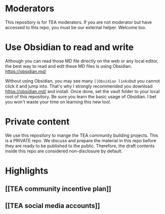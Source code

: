 # Moderators

This repository is for TEA moderators. If you are not moderator but have accessed to this repo, you must be our external helper. Welcome too.

# Use Obsidian to read and write
Although you can read those MD file directly on the web or any local editor, the best way to read and edit these MD files is using Obsidian. https://obsidian.md/ 

Without using Obsidian, you may see many `[[Obsidian links`but you cannot click it and jump into.  That's why I strongly recommended you download https://obsidian.md/ and install. Once done, set the vault folder to your local  root of this  repository. Be sure you learn the basic usage of Obsidian. I bet you won't waste your time on learning this new tool. 

# Private content

We use this repository to mange the TEA community building projects. This is a PRIVATE repo. We discuss and prepare the material in this repo before they are ready to be published to the public. Therefore, the draft contents inside this repo are considered non-disclosure by default.

# Highlights
## [[TEA community incentive plan]]
## [[TEA  social media accounts]]
